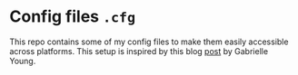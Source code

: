 # Config files `.cfg`

This repo contains some of my config files to make them easily accessible across platforms. This setup is inspired by this blog [post](https://www.ackama.com/what-we-think/the-best-way-to-store-your-dotfiles-a-bare-git-repository-explained/) by Gabrielle Young.